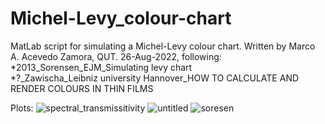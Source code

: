 # Michel-Levy_colour-chart
MatLab script for simulating a Michel-Levy colour chart. Written by Marco A. Acevedo Zamora, QUT. 26-Aug-2022, following:<br/> 
  *2013_Sorensen_EJM_Simulating levy chart<br/>
  *?_Zawischa_Leibniz university Hannover_HOW TO CALCULATE AND RENDER COLOURS IN THIN FILMS<br/>
  
Plots:
  ![spectral_transmissitivity](https://user-images.githubusercontent.com/61703106/188052557-984291f1-0558-49b0-acdb-0b5f4935abd1.png)
  ![untitled](https://user-images.githubusercontent.com/61703106/187136526-fb36d2f0-33a1-40f0-bc7e-f223f107757b.png)
  ![soresen](https://user-images.githubusercontent.com/61703106/187344590-2db158f6-5594-4b74-8fd0-c7bcef64b5aa.png)

